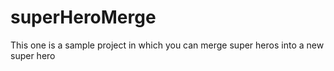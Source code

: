 # superHeroMerge
This one is a sample project in which you can merge super heros into a new super hero
